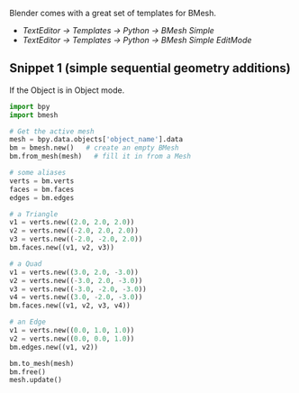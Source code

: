 
Blender comes with a great set of templates for BMesh.  

  - _TextEditor -> Templates -> Python -> BMesh Simple_   
  - _TextEditor -> Templates -> Python -> BMesh Simple EditMode_  

## Snippet 1 (simple sequential geometry additions)

If the Object is in Object mode.
```python
import bpy
import bmesh

# Get the active mesh
mesh = bpy.data.objects['object_name'].data
bm = bmesh.new()   # create an empty BMesh
bm.from_mesh(mesh)   # fill it in from a Mesh

# some aliases
verts = bm.verts
faces = bm.faces
edges = bm.edges

# a Triangle
v1 = verts.new((2.0, 2.0, 2.0))
v2 = verts.new((-2.0, 2.0, 2.0))
v3 = verts.new((-2.0, -2.0, 2.0))
bm.faces.new((v1, v2, v3))

# a Quad
v1 = verts.new((3.0, 2.0, -3.0))
v2 = verts.new((-3.0, 2.0, -3.0))
v3 = verts.new((-3.0, -2.0, -3.0))
v4 = verts.new((3.0, -2.0, -3.0))
bm.faces.new((v1, v2, v3, v4))

# an Edge
v1 = verts.new((0.0, 1.0, 1.0))
v2 = verts.new((0.0, 0.0, 1.0))
bm.edges.new((v1, v2))

bm.to_mesh(mesh)
bm.free()
mesh.update()
```
